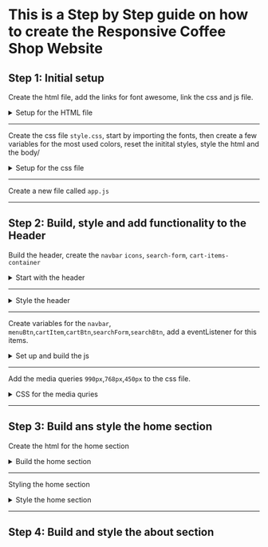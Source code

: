 # This is a Step by Step guide on how to create the Responsive Coffee Shop Website

## Step 1: Initial setup

Create the html file, add the links for font awesome, link the css and js file.

<details>
  <summary>Setup for the HTML file</summary>

```html
<!DOCTYPE html>
<html lang="en">
  <head>
    <meta charset="UTF-8" />
    <meta name="viewport" content="width=device-width, initial-scale=1.0" />
    <!-- FONT AWESOME CDN LINK -->
    <link
      rel="stylesheet"
      href="https://cdnjs.cloudflare.com/ajax/libs/font-awesome/6.5.1/css/all.min.css"
    />
    <!-- CSS FILE LINK -->
    <link rel="stylesheet" href="./css/style.css" />
    <title>Responsive coffee shop Website</title>
  </head>

  <body>
    <!-- JS FILE LINK -->
    <script src="./js/app.js"></script>
  </body>
</html>
```

</details>

---

Create the css file `style.css`, start by importing the fonts, then create a few variables for the most used colors, reset the initital styles, style the html and the body/

<details>
  <summary>Setup for the css file</summary>

```css
@import url("https://fonts.googleapis.com/css2?family=Roboto+Mono:ital,wght@0,100..700;1,100..700&display=swap");

:root {
  --main-color: #d3ad7f;
  --black: #13131a;
  --bg: #010103;
  --white: #fff;
  --border: 0.1rem solid rgba(255, 255, 255, 0.3);
}

* {
  font-family: "Roboto Mono", monospace;
  margin: 0;
  padding: 0;
  box-sizing: border-box;
  outline: none;
  border: none;
  text-decoration: none;
  text-transform: capitalize;
  transition: 0.2s linear;
}

html {
  font-size: 62.5%;
  overflow-x: hidden;
  scroll-padding-top: 9rem;
  scroll-behavior: smooth;
}

html::-webkit-scrollbar {
  width: 0.8rem;
}

html::-webkit-scrollbar-track {
  background: transparent;
}

html::-webkit-scrollbar-thumb {
  background: var(--white);
  border-radius: 5rem;
}

body {
  background: var(--bg);
}
```

</details>

---

Create a new file called `app.js`

---

## Step 2: Build, style and add functionality to the Header

Build the header, create the `navbar` `icons`, `search-form`, `cart-items-container`

<details>
  <summary>Start with the header</summary>

```html
<!-- HEADER SECTION STARTS -->
<header class="header">
  <a href="#" class="logo">
    <img src="./images/logo.png" alt="website logo" />
  </a>

  <nav class="navbar">
    <a href="#home">home</a>
    <a href="#about">about</a>
    <a href="#menu">menu</a>
    <a href="#products">products</a>
    <a href="#review">review</a>
    <a href="#contact">contact</a>
    <a href="#blogs">blogs</a>
  </nav>

  <div class="icons">
    <div class="fas fa-search" id="search-btn"></div>
    <div class="fas fa-shopping-cart" id="cart-btn"></div>
    <div class="fas fa-bars" id="menu-btn"></div>
  </div>

  <div class="search-form">
    <input type="search" id="search-box" placeholder="search here..." />
    <label for="search-box" class="fas fa-search"></label>
  </div>

  <div class="cart-items-container">
    <div class="cart-item">
      <span class="fas fa-times"></span>
      <img src="./images/menu-1.png" alt="" />
      <div class="content">
        <h3>cart item 01</h3>
        <div class="price">$15.99/-</div>
      </div>
    </div>
    <div class="cart-item">
      <span class="fas fa-times"></span>
      <img src="./images/menu-2.png" alt="" />
      <div class="content">
        <h3>cart item 02</h3>
        <div class="price">$15.99/-</div>
      </div>
    </div>
    <div class="cart-item">
      <span class="fas fa-times"></span>
      <img src="./images/menu-3.png" alt="" />
      <div class="content">
        <h3>cart item 03</h3>
        <div class="price">$15.99/-</div>
      </div>
    </div>
    <div class="cart-item">
      <span class="fas fa-times"></span>
      <img src="./images/menu-4.png" alt="" />
      <div class="content">
        <h3>cart item 04</h3>
        <div class="price">$15.99/-</div>
      </div>
    </div>
    <a href="#" class="btn">Checkout now</a>
  </div>
</header>
<!-- HEADER SECTION ENDS -->
```

</details>

---

<details>
  <summary>Style the header</summary>

```css
.header {
  background: var(--bg);
  display: flex;
  align-items: center;
  justify-content: space-between;
  padding: 1rem 2%;
  border-bottom: var(--border);
  position: fixed;
  top: 0;
  left: 0;
  right: 0;
  z-index: 1000;
}

.header .logo img {
  height: 18rem;
}

.header .navbar a {
  margin: 0 1rem;
  font-size: 1.6rem;
  color: var(--white);
}

.header .navbar a:hover {
  color: var(--main-color);
  border-bottom: 0.1rem solid var(--main-color);
  padding-bottom: 0.5rem;
}

.header .icons div {
  color: var(--white);
  cursor: pointer;
  font-size: 2.5rem;
  margin-left: 1rem;
}

.header .icons div:hover {
  color: var(--main-color);
}

#menu-btn {
  display: none;
}

.header .search-form {
  position: absolute;
  top: 115%;
  right: 7%;
  background: var(--white);
  width: 50rem;
  height: 5rem;
  display: flex;
  align-items: center;
  transform: scaleY(0);
  transform-origin: top;
}

.header .search-form.active {
  transform: scaleY(1);
}

.header .search-form input {
  height: 100%;
  width: 100%;
  font-size: 1.6rem;
  color: var(--black);
  padding: 1rem;
  text-transform: none;
}

.header .search-form label {
  cursor: pointer;
  font-size: 2.2rem;
  margin-right: 1.5rem;
  color: var(--black);
}

.header .search-form label:hover {
  color: var(--main-color);
}

.header .cart-items-container {
  position: absolute;
  top: 100%;
  right: -100%;
  height: calc(100vh - 9rem);
  width: 35rem;
  background-color: var(--white);
  padding: 0 1.5rem;
}

.header .cart-items-container.active {
  right: 0;
}

.header .cart-items-container .cart-item {
  position: relative;
  margin: 2rem 0;
  display: flex;
  align-items: center;
  gap: 1.5rem;
}

.header .cart-items-container .cart-item .fa-times {
  position: absolute;
  top: 1rem;
  right: 1rem;
  cursor: pointer;
  color: var(--black);
}

.header .cart-items-container .cart-item .fa-times:hover {
  color: var(--main-color);
}

.header .cart-items-container .cart-item img {
  height: 7rem;
}

.header .cart-items-container .cart-item .content h3 {
  font-size: 2rem;
  color: var(--black);
  padding-bottom: 0.5rem;
}

.header .cart-items-container .cart-item .content .price {
  font-size: 1.5rem;
  color: var(--main-color);
}

.btn {
  margin-top: 1rem;
  display: inline-block;
  padding: 0.9rem 3rem;
  font-size: 1.7rem;
  color: var(--white);
  background: var(--main-color);
  border-radius: 0.5rem;
  cursor: pointer;
}

.btn:hover {
  letter-spacing: 0.2rem;
}

.header .cart-items-container .btn {
  width: 100%;
  text-align: center;
}

section {
  padding: 2rem 7%;
}
```

</details>

---

Create variables for the `navbar`, `menuBtn`,`cartItem`,`cartBtn`,`searchForm`,`searchBtn`, add a eventListener for this items.

<details>
  <summary>Set up and build the js </summary>

```js
let navbar = document.querySelector(".navbar");
let menuBtn = document.querySelector("#menu-btn");

let cartItem = document.querySelector(".cart-items-container");
let cartBtn = document.querySelector("#cart-btn");

let searchForm = document.querySelector(".search-form");
let searchBtn = document.querySelector("#search-btn");

menuBtn.addEventListener("click", () => {
  navbar.classList.toggle("active");
  searchForm.classList.remove("active");
  cartItem.classList.remove("active");
});

cartBtn.addEventListener("click", () => {
  cartItem.classList.toggle("active");
  navbar.classList.remove("active");
  searchForm.classList.remove("active");
});

searchBtn.addEventListener("click", () => {
  searchForm.classList.toggle("active");
  navbar.classList.remove("active");
  cartItem.classList.remove("active");
});

window.onscroll = () => {
  navbar.classList.remove("active");
  searchForm.classList.remove("active");
  cartItem.classList.remove("active");
};
```

</details>

---

Add the media queries `990px`,`768px`,`450px` to the css file.

<details>
  <summary>CSS for the media quries</summary>

```css
/* MEDIA QUERIES */
@media (max-width: 990px) {
  html {
    font-size: 55%;
  }

  .header {
    padding: 1.5rem 2rem;
  }

  section {
    padding: 2rem;
  }
}

@media (max-width: 768px) {
  #menu-btn {
    display: inline-block;
  }

  .header .navbar {
    position: absolute;
    top: 100%;
    right: -100%;
    background: var(--white);
    width: 30rem;
    height: calc(100vh - 9.5rem);
  }

  .header .navbar.active {
    right: 0;
  }

  .header .navbar a {
    color: var(--black);
    display: block;
    margin: 1.5rem;
    padding: 0.5rem;
    font-size: 2rem;
  }

  .header .search-form {
    width: 90%;
    right: 2rem;
  }

  .home {
    /* background-position: left; */
    justify-content: center;
    text-align: center;
  }

  .home .content h3 {
    font-size: 4.5rem;
  }

  .home .content p {
    font-size: 1.5rem;
  }
}

@media (max-width: 450px) {
  html {
    font-size: 55%;
  }
}
```

</details>

---

## Step 3: Build ans style the home section

Create the html for the home section

<details>
  <summary>Build the home section</summary>

```html
<!-- HOME SECTION STARTS -->

<section class="home" id="home">
  <div class="content">
    <h3>fresh coffee in the mornings</h3>
    <p>
      Lorem ipsum dolor sit amet consectetur adipisicing elit. Aspernatur
      facilis harum iste libero recusandae quasi dolor saepe magni possimus
      quibusdam.
    </p>
    <a href="#" class="btn">get yours now</a>
  </div>
</section>

<!-- HOME SECTION ENDS -->
```

</details>

---

Styling the home section

<details>
  <summary>Style the home section</summary>

```css
.home {
  min-height: 100vh;
  display: flex;
  align-items: center;
  background: url(../images/hero-img.png) no-repeat;
  background-size: cover;
  background-position: center;
}

.home .content {
  max-width: 60rem;
}

.home .content h3 {
  font-size: 6rem;
  text-transform: uppercase;
  color: var(--white);
}

.home .content p {
  font-size: 1.6rem;
  font-weight: lighter;
  line-height: 1.8;
  padding: 1rem 0;
  color: var(--white);
}
```

</details>

---

## Step 4: Build and style the about section
